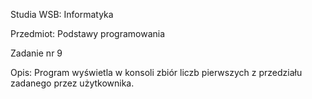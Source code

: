Studia WSB: Informatyka

Przedmiot: Podstawy programowania

Zadanie nr 9

Opis: Program wyświetla w konsoli zbiór liczb pierwszych z przedziału zadanego przez użytkownika.
